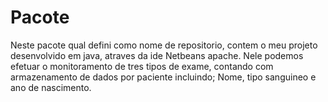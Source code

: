 # Pacote
Neste pacote qual defini como nome de repositorio, contem o meu projeto desenvolvido em java, atraves da ide Netbeans apache.
Nele podemos efetuar o monitoramento de tres tipos de exame, contando com armazenamento de dados por paciente incluindo; Nome, tipo sanguineo e ano de nascimento.
